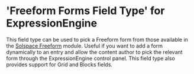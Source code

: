 # 'Freeform Forms Field Type' for ExpressionEngine

This field type can be used to pick a Freeform form from those available in the [Solspace Freeform](https://solspace.com/software/expressionengine/freeform/) module. Useful if you want to add a form dynamically to an entry and allow the content author to pick the relevant form through the ExpressionEngine control panel. This field type also provides support for Grid and Blocks fields.
